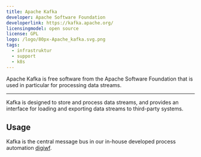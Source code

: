 ```yaml
---
title: Apache Kafka
developer: Apache Software Foundation
developerlink: https://kafka.apache.org/
licensingmodel: open source
license: GPL
logo: /logo/80px-Apache_kafka.svg.png
tags:
  - infrastruktur
  - support
  - k8s
---
```


Apache Kafka is free software from the Apache Software Foundation that is used in particular for processing data streams.

---

Kafka is designed to store and process data streams, and provides an interface for loading and exporting data streams to third-party systems.

## Usage

Kafka is the central message bus in our in-house developed process automation [digiwf](digiwf).
